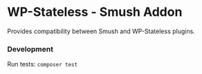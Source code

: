 # WP-Stateless - Smush Addon

Provides compatibility between Smush and WP-Stateless plugins.

### Development

Run tests: `composer test`
